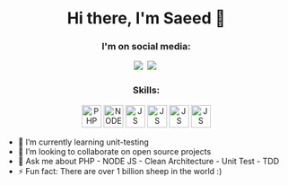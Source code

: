 <!--
**SaeedNikmehr/SaeedNikmehr** is a ✨ _special_ ✨ repository because its `README.md` (this file) appears on your GitHub profile.

Here are some ideas to get you started:

- 🔭 I’m currently working on ...
- 🌱 I’m currently learning ...
- 👯 I’m looking to collaborate on ...
- 🤔 I’m looking for help with ...
- 💬 Ask me about ...
- 📫 How to reach me: ...
- 😄 Pronouns: ...
- ⚡ Fun fact: ...
-->

<h1 align="center">Hi there, I'm Saeed 👋</h1>

<h3 align="center">
   <strong>
     I'm on social media:
   </strong>
</h3>

<p align="center">
  <a href="https://www.linkedin.com/in/saeednikmehr" targer="_blank"><img src="https://img.shields.io/badge/LinkedIn-0077B5?style=for-the-badge&logo=linkedin&logoColor=white"/></a>&nbsp;
  <a href="mailto:hovalkafi@gmail.com?subject=Mail From GitHub Profile"><img src="https://img.shields.io/badge/Gmail-D14836?style=for-the-badge&logo=gmail&logoColor=white"/></a>&nbsp;
</p>






<h3 align="center">
   <strong>
     Skills:
   </strong>
</h3>
<p align="center">
   
   <img src="https://user-images.githubusercontent.com/21986853/149738500-c7b0543a-90a1-427d-b19c-b3062cb51b5b.png" alt="PHP" width="35" height="40" />
   <img src="https://user-images.githubusercontent.com/21986853/149740631-5187643b-e842-4573-82d9-ee177424e9e5.png" alt="NODE.JS" width="35" height="40" />
   <img src="https://user-images.githubusercontent.com/21986853/149738764-4e422559-df2d-48cf-8e3e-38f883c75a98.png" alt="JS" width="35" height="40" />
    <img src="https://user-images.githubusercontent.com/21986853/149740930-27023a4b-1d95-4621-ac18-09ec620dd8bf.png" alt="JS" width="35" height="40" />
    <img src="https://user-images.githubusercontent.com/21986853/149741128-884dcdf4-3552-491a-8224-8bbd58a62c19.png" alt="JS" width="35" height="40" />
 <img src="https://user-images.githubusercontent.com/21986853/149741323-dc59da09-6992-4144-95ac-73128f815a69.png" alt="JS" width="35" height="40" />

</p>


</p>

- 🌱 I’m currently learning unit-testing
- 👯 I’m looking to collaborate on open source projects
- 💬 Ask me about PHP - NODE JS - Clean Architecture - Unit Test - TDD
- ⚡ Fun fact: There are over 1 billion sheep in the world :)


